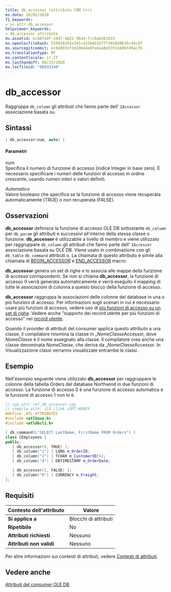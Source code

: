 ```yaml
---
title: db_accessor (attributo COM C++)
ms.date: 10/02/2018
f1_keywords:
- vc-attr.db_accessor
helpviewer_keywords:
- db_accessor attribute
ms.assetid: ec407a9f-24d7-4822-96d4-7cc6a0301815
ms.openlocfilehash: 559838201e3d1c425b6b1bf7f3650d9635c44c97
ms.sourcegitcommit: ec6dd97ef3d10b44e0fedaa8e53f41696f49ac7b
ms.translationtype: MT
ms.contentlocale: it-IT
ms.lasthandoff: 08/25/2020
ms.locfileid: "88833140"
---
```

# <a name="db_accessor"></a>db_accessor

Raggruppa `db_column` gli attributi che fanno parte dell' `IAccessor` associazione basata su.

## <a name="syntax"></a>Sintassi

```cpp
[ db_accessor(num, auto) ]
```

#### <a name="parameters"></a>Parametri

*num*<br/>
Specifica il numero di funzione di accesso (indice Integer in base zero). È necessario specificare i numeri delle funzioni di accesso in ordine crescente, usando numeri interi o valori definiti.

*Automatico*<br/>
Valore booleano che specifica se la funzione di accesso viene recuperata automaticamente (TRUE) o non recuperata (FALSE).

## <a name="remarks"></a>Osservazioni

**db_accessor** definisce la funzione di accesso OLE DB sottostante `db_column` per `db_param` gli attributi e successivi all'interno della stessa classe o funzione. **db_accessor** è utilizzabile a livello di membro e viene utilizzato per raggruppare `db_column` gli attributi che fanno parte dell' `IAccessor` associazione basata su OLE DB. Viene usato in combinazione con gli `db_table` `db_command` attributi o. La chiamata di questo attributo è simile alla chiamata di [BEGIN_ACCESSOR](../../data/oledb/begin-accessor.md) e [END_ACCESSOR](../../data/oledb/end-accessor.md) macro.

**db_accessor** genera un set di righe e lo associa alle mappe della funzione di accesso corrispondenti. Se non si chiama **db_accessor**, la funzione di accesso 0 verrà generata automaticamente e verrà eseguito il mapping di tutte le associazioni di colonna a questo blocco della funzione di accesso.

**db_accessor** raggruppa le associazioni delle colonne del database in una o più funzioni di accesso. Per informazioni sugli scenari in cui è necessario usare più funzioni di accesso, vedere uso di [più funzioni di accesso su un set di righe](../../data/oledb/using-multiple-accessors-on-a-rowset.md). Vedere anche "supporto dei record utente per più funzioni di accesso" nei [record utente](../../data/oledb/user-records.md).

Quando il provider di attributi del consumer applica questo attributo a una classe, il compilatore rinomina la classe in \_*NomeClasse*Accessor, dove *NomeClasse* è il nome assegnato alla classe. Il compilatore crea anche una classe denominata *NomeClasse*, che deriva da \_*NomeClasse*Accessor.  In Visualizzazione classi verranno visualizzate entrambe le classi.

## <a name="example"></a>Esempio

Nell'esempio seguente viene utilizzato **db_accessor** per raggruppare le colonne della tabella Orders del database Northwind in due funzioni di accesso. La funzione di accesso 0 è una funzione di accesso automatica e la funzione di accesso 1 non lo è.

```cpp
// cpp_attr_ref_db_accessor.cpp
// compile with: /LD /link /OPT:NOREF
#define _ATL_ATTRIBUTES
#include <atlbase.h>
#include <atldbcli.h>

[ db_command(L"SELECT LastName, FirstName FROM Orders") ]
class CEmployees {
public:
   [ db_accessor(0, TRUE) ];
   [ db_column("1") ] LONG m_OrderID;
   [ db_column("2") ] TCHAR m_CustomerID[6];
   [ db_column("4") ] DBTIMESTAMP m_OrderDate;

   [ db_accessor(1, FALSE) ];
   [ db_column("8") ] CURRENCY m_Freight;
};
```

## <a name="requirements"></a>Requisiti

| Contesto dell'attributo | Valore |
|-|-|
|**Si applica a**|Blocchi di attributi|
|**Ripetibile**|No|
|**Attributi richiesti**|Nessuno|
|**Attributi non validi**|Nessuno|

Per altre informazioni sui contesti di attributi, vedere [Contesti di attributi](cpp-attributes-com-net.md#contexts).

## <a name="see-also"></a>Vedere anche

[Attributi del consumer OLE DB](ole-db-consumer-attributes.md)
